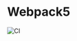 # Webpack5

![CI](https://github.com/<Nikolaytcev>/<JS_HW_-1_env>/actions/workflows/web.yml/badge.svg)

